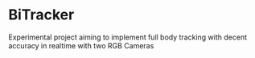 # BiTracker
Experimental project aiming to implement full body tracking with decent accuracy in realtime with two RGB Cameras
